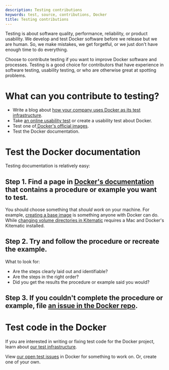 ```yaml
---
description: Testing contributions
keywords: test, source, contributions, Docker
title: Testing contributions
---
```


Testing is about software quality, performance, reliability, or product
usability. We develop and test Docker software before we release but we are
human. So, we make mistakes, we get forgetful, or we just don't have enough
time to do everything.

Choose to contribute testing if you want to improve Docker software and
processes. Testing is a good choice for contributors that have experience
in software testing, usability testing, or who are otherwise great at spotting
problems.

# What can you contribute to testing?

* Write a blog about <a href="http://www.appneta.com/blog/automated-testing-with-docker/" target="_blank">how your company uses Docker as its test infrastructure</a>.
* Take <a href="http://ows.io/tj/w88v3siv" target="_blank">an online usability test</a> or create a usability test about Docker.
* Test one of<a href="https://github.com/docker-library/official-images/issues"> Docker's official images</a>.
* Test the Docker documentation.


# Test the Docker documentation

Testing documentation is relatively easy:

## Step 1.  Find a page in <a href="/" target="_blank">Docker's documentation</a> that contains a procedure or example you want to test.

You should choose something that _should work_ on your machine. For example,
<a href="/engine/userguide/eng-image/baseimages/" target="_blank">creating
a base image</a> is something anyone with Docker can do. While <a
href="https://kitematic.com/docs/managing-volumes/" target="_blank">changing
volume directories in Kitematic</a> requires a Mac and Docker's Kitematic
installed.

## Step 2.  Try and follow the procedure or recreate the example.

What to look for:

 * Are the steps clearly laid out and identifiable?
 * Are the steps in the right order?
 * Did you get the results the procedure or example said you would?

## Step 3.  If you couldn't complete the procedure or example, file <a href="https://github.com/moby/moby/issues/new" target="_blank">an issue in the Docker repo</a>.

# Test code in the Docker

If you are interested in writing or fixing test code for the Docker project, learn  about  <a href="/opensource/project/test-and-docs/" target="_blank">our test infrastructure</a>.

View <a href="https://goo.gl/JWuQPJ" target="_blank"> our open test issues</a> in Docker for something to work on. Or, create one of your own.
